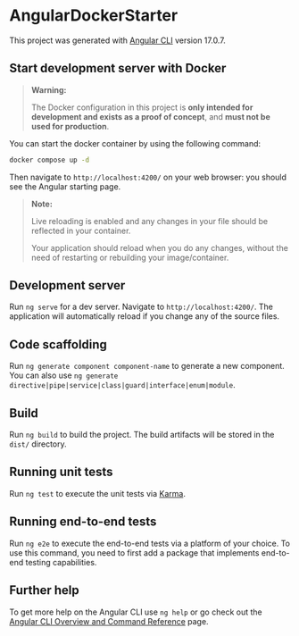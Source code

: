 # AngularDockerStarter

This project was generated with [Angular CLI](https://github.com/angular/angular-cli) version 17.0.7.

## Start development server with Docker

> **Warning:**
>
> The Docker configuration in this project is **only intended for development and exists as a proof of concept**, and **must not be used for production**.

You can start the docker container by using the following command:

```bash
docker compose up -d
```

Then navigate to `http://localhost:4200/` on your web browser: you should see the Angular starting page.

> **Note:**
>
> Live reloading is enabled and any changes in your file should be reflected in your container.
>
> Your application should reload when you do any changes, without the need of restarting or rebuilding your image/container.

## Development server

Run `ng serve` for a dev server. Navigate to `http://localhost:4200/`. The application will automatically reload if you change any of the source files.

## Code scaffolding

Run `ng generate component component-name` to generate a new component. You can also use `ng generate directive|pipe|service|class|guard|interface|enum|module`.

## Build

Run `ng build` to build the project. The build artifacts will be stored in the `dist/` directory.

## Running unit tests

Run `ng test` to execute the unit tests via [Karma](https://karma-runner.github.io).

## Running end-to-end tests

Run `ng e2e` to execute the end-to-end tests via a platform of your choice. To use this command, you need to first add a package that implements end-to-end testing capabilities.

## Further help

To get more help on the Angular CLI use `ng help` or go check out the [Angular CLI Overview and Command Reference](https://angular.io/cli) page.
